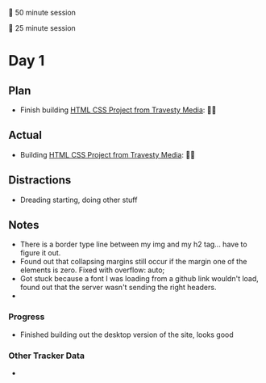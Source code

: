🍒 50 minute session

🍅 25 minute session

# Day 1

## Plan
- Finish building [HTML CSS Project from Travesty Media](https://www.youtube.com/watch?v=XsEnj-1hG2o): 🍒🍒


## Actual
- Building [HTML CSS Project from Travesty Media](https://www.youtube.com/watch?v=XsEnj-1hG2o): 🍒🍒

## Distractions
- Dreading starting, doing other stuff


## Notes
- There is a border type line between my img and my h2 tag... have to figure it out.
- Found out that collapsing margins still occur if the margin one of the elements is zero. Fixed with overflow: auto;
- Got stuck because a font I was loading from a github link wouldn't load, found out that the server wasn't sending the right headers.
- 
  
### Progress
- Finished building out the desktop version of the site, looks good

### Other Tracker Data
- 
